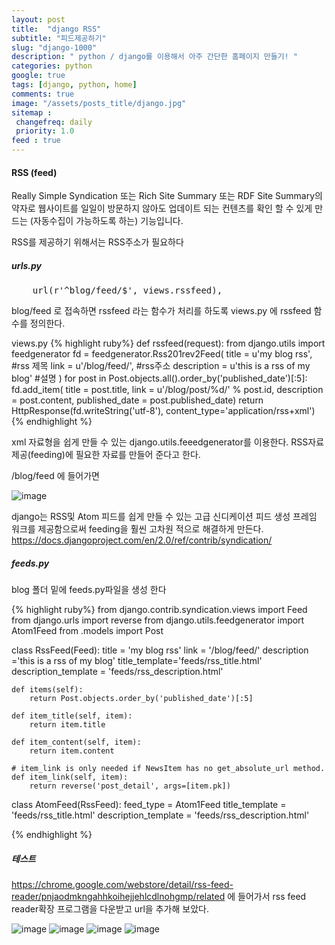 ```yaml
---
layout: post
title:  "django RSS"
subtitle: "피드제공하기"
slug: "django-1000"
description: " python / django를 이용해서 아주 간단한 홈페이지 만들기! "
categories: python
google: true
tags: [django, python, home]
comments: true
image: "/assets/posts_title/django.jpg"
sitemap :
 changefreq: daily
 priority: 1.0
feed : true
---
```


#### RSS (feed)
Really Simple Syndication 또는 Rich Site Summary 또는 RDF Site Summary의 약자로 웹사이트를 일일이 방문하지 않아도 업데이트 되는 컨텐츠를 확인 할 수 있게 만드는 (자동수집이 가능하도록 하는) 기능입니다.  

RSS를 제공하기 위해서는 RSS주소가 필요하다

##### urls.py

<pre>
	url(r'^blog/feed/$', views.rssfeed),
</pre>

blog/feed 로 접속하면 rssfeed 라는 함수가 처리를 하도록 views.py 에 rssfeed 함수를 정의한다.

views.py
{% highlight ruby%}
	def rssfeed(request):
	from django.utils import feedgenerator
	fd = feedgenerator.Rss201rev2Feed(
		title = u'my blog rss', #rss 제목
		link = u'/blog/feed/', #rss주소
		description = u'this is a rss of my blog' #설명
		)
	for post in Post.objects.all().order_by('published_date')[:5]:
		fd.add_item(
			title = post.title,
			link = u'/blog/post/%d/' % post.id,
			description = post.content,
			published_date = post.published_date)
	return HttpResponse(fd.writeString('utf-8'), content_type='application/rss+xml')
{% endhighlight %}

xml 자료형을 쉽게 만들 수 있는 django.utils.feeedgenerator를 이용한다. RSS자료제공(feeding)에 필요한 자료를 만들어 준다고 한다.

/blog/feed 에 들어가면

![image](https://user-images.githubusercontent.com/35050638/36573774-e8cf822e-1885-11e8-9546-88c73da3a219.png)


django는 RSS및 Atom 피드를 쉽게 만들 수 있는 고급 신디케이션 피드 생성 프레임 워크를 제공함으로써 feeding을 훨씬 고차원 적으로 해결하게 만든다.
https://docs.djangoproject.com/en/2.0/ref/contrib/syndication/


##### feeds.py


blog 폴더 밑에 feeds.py파일을 생성 한다

{% highlight ruby%}
from django.contrib.syndication.views import Feed
from django.urls import reverse
from django.utils.feedgenerator import Atom1Feed
from .models import Post

class RssFeed(Feed):
	title = 'my blog rss'
	link = '/blog/feed/'
	description ='this is a rss of my blog'
	title_template='feeds/rss_title.html'
	description_template = 'feeds/rss_description.html'

	def items(self):
		return Post.objects.order_by('published_date')[:5]

	def item_title(self, item):
		return item.title

	def item_content(self, item):
		return item.content

	# item_link is only needed if NewsItem has no get_absolute_url method.
	def item_link(self, item):
		return reverse('post_detail', args=[item.pk])

class AtomFeed(RssFeed):
	feed_type = Atom1Feed
	title_template = 'feeds/rss_title.html'
	description_template = 'feeds/rss_description.html'

{% endhighlight %}


##### 테스트

https://chrome.google.com/webstore/detail/rss-feed-reader/pnjaodmkngahhkoihejjehlcdlnohgmp/related
에 들어가서 rss feed reader확장 프로그램을 다운받고 url을 추가해 보았다.  


![image](https://user-images.githubusercontent.com/35050638/36577620-b3507dea-189b-11e8-83be-58799414223c.png)
![image](https://user-images.githubusercontent.com/35050638/36577624-b697fafa-189b-11e8-9639-e79cb630ef8b.png)
![image](https://user-images.githubusercontent.com/35050638/36577627-b902716c-189b-11e8-89c8-366dcc7a1a94.png)
![image](https://user-images.githubusercontent.com/35050638/36577650-d62f2ec4-189b-11e8-8129-91559c64776d.png)
